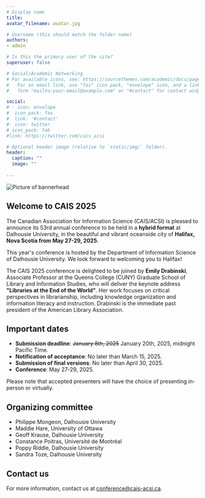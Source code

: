 ```yaml
---
# Display name
title: 	
avatar_filename: avatar.jpg

# Username (this should match the folder name)
authors:
- admin

# Is this the primary user of the site?
superuser: false

# Social/Academic Networking
# For available icons, see: https://sourcethemes.com/academic/docs/page-builder/#icons
#   For an email link, use "fas" icon pack, "envelope" icon, and a link in the
#   form "mailto:your-email@example.com" or "#contact" for contact widget.

social:
# - icon: envelope
#  icon_pack: fas
#  link: '#contact'
#- icon: twitter
# icon_pack: fab
#link: https://twitter.com/cais_acsi

# Optional header image (relative to `static/img/` folder).
header:
  caption: ""
  image: ""
 
---
```

![Picture of bannerhead](/banner.jpg)

## Welcome to CAIS 2025

The Canadian Association for Information Science (CAIS/ACSI) is pleased to announce its 53rd annual conference to be held in a <strong>hybrid format</strong> at Dalhousie University, in the beautiful and vibrant oceanside city of <strong>Halifax, Nova Scotia from May 27-29, 2025</strong>. 

This year's conference is hosted by the Department of Information Science of Dalhousie University. We look forward to welcoming you to Halifax!

The CAIS 2025 conference is delighted to be joined by <strong>Emily Drabinski</strong>, Associate Professor at the Queens College (CUNY) Graduate School of Library and Information Studies, who will deliver the keynote address <strong>"Libraries at the End of the World"</strong>. Her work focuses on critical perspectives in librarianship, including knowledge organization and information literacy and instruction. Drabinski is the immediate past president of the American Library Association.


## Important dates 

- <strong>Submission deadline</strong>: ~~January 8th, 2025~~ January 20th, 2025, midnight Pacific Time.
- <strong>Notification of acceptance</strong>: No later than March 15, 2025.
- <strong>Submission of final versions</strong>: No later than April 30, 2025.
- <strong>Conference</strong>: May 27-29, 2025.

Please note that accepted presenters will have the choice of presenting in-person or virtually.

## Organizing committee

- Philippe Mongeon, Dalhousie University
- Maddie Hare, University of Ottawa
- Geoff Krause, Dalhousie University
- Constance Poitras, Université de Montréal
- Poppy Riddle, Dalhousie University
- Sandra Toze, Dalhousie University


## Contact us

For more information, contact us at <a href=mailto:conference@cais-acsi.ca>conference@cais-acsi.ca</a>.